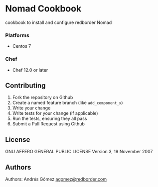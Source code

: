 # Nomad Cookbook

cookbook to install and configure redborder Nomad

### Platforms

- Centos 7

### Chef

- Chef 12.0 or later

## Contributing

1. Fork the repository on Github
2. Create a named feature branch (like `add_component_x`)
3. Write your change
4. Write tests for your change (if applicable)
5. Run the tests, ensuring they all pass
6. Submit a Pull Request using Github

## License
GNU AFFERO GENERAL PUBLIC LICENSE Version 3, 19 November 2007

## Authors
Authors: Andrés Gómez <agomez@redborder.com>
